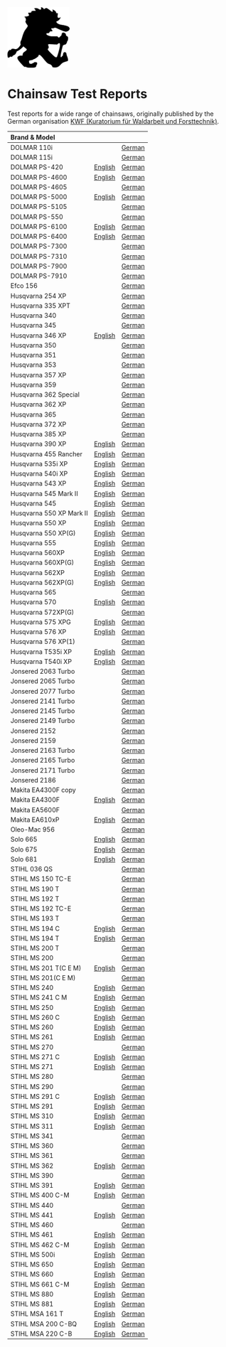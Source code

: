 <img title="Sawtroll Logo" alt="Sawtroll Logo" src="resources/troll2_black_outline_640.png" width="140"/>

# Chainsaw Test Reports

Test reports for a wide range of chainsaws, originally published by the German organisation [KWF (Kuratorium für Waldarbeit und Forsttechnik)](https://kwf2020.kwf-online.de/).

| Brand & Model |  |  |
| :----- | :----- | :----- |
| DOLMAR 110i |  | [German](reports/DOLMAR%20110i.pdf) |
| DOLMAR 115i |  | [German](reports/DOLMAR%20115i.pdf) |
| DOLMAR PS-420 | [English](reports/DOLMAR%20PS-420-en.pdf) | [German](reports/DOLMAR%20PS-420.pdf) |
| DOLMAR PS-4600 | [English](reports/DOLMAR%20PS-4600-en.pdf) | [German](reports/DOLMAR%20PS-4600.pdf) |
| DOLMAR PS-4605 |  | [German](reports/DOLMAR%20PS-4605.pdf) |
| DOLMAR PS-5000 | [English](reports/DOLMAR%20PS-5000-en.pdf) | [German](reports/DOLMAR%20PS-5000.pdf) |
| DOLMAR PS-5105 |  | [German](reports/DOLMAR%20PS-5105.pdf) |
| DOLMAR PS-550 |  | [German](reports/DOLMAR%20PS-550.pdf) |
| DOLMAR PS-6100 | [English](reports/DOLMAR%20PS-6100-en.pdf) | [German](reports/DOLMAR%20PS-6100.pdf) |
| DOLMAR PS-6400 | [English](reports/DOLMAR%20PS-6400-en.pdf) | [German](reports/DOLMAR%20PS-6400.pdf) |
| DOLMAR PS-7300 |  | [German](reports/DOLMAR%20PS-7300.pdf) |
| DOLMAR PS-7310 |  | [German](reports/DOLMAR%20PS-7310.pdf) |
| DOLMAR PS-7900 |  | [German](reports/DOLMAR%20PS-7900.pdf) |
| DOLMAR PS-7910 |  | [German](reports/DOLMAR%20PS-7910.pdf) |
| Efco 156 |  | [German](reports/Efco%20156.pdf) |
| Husqvarna 254 XP |  | [German](reports/Husqvarna%20254%20XP.pdf) |
| Husqvarna 335 XPT |  | [German](reports/Husqvarna%20335%20XPT.pdf) |
| Husqvarna 340 |  | [German](reports/Husqvarna%20340.pdf) |
| Husqvarna 345 |  | [German](reports/Husqvarna%20345.pdf) |
| Husqvarna 346 XP | [English](reports/Husqvarna%20346%20XP-en.pdf) | [German](reports/Husqvarna%20346%20XP.pdf) |
| Husqvarna 350 |  | [German](reports/Husqvarna%20350.pdf) |
| Husqvarna 351 |  | [German](reports/Husqvarna%20351.pdf) |
| Husqvarna 353 |  | [German](reports/Husqvarna%20353.pdf) |
| Husqvarna 357 XP |  | [German](reports/Husqvarna%20357%20XP.pdf) |
| Husqvarna 359 |  | [German](reports/Husqvarna%20359.pdf) |
| Husqvarna 362 Special |  | [German](reports/Husqvarna%20362%20Special.pdf) |
| Husqvarna 362 XP |  | [German](reports/Husqvarna%20362%20XP.pdf) |
| Husqvarna 365 |  | [German](reports/Husqvarna%20365.pdf) |
| Husqvarna 372 XP |  | [German](reports/Husqvarna%20372%20XP.pdf) |
| Husqvarna 385 XP |  | [German](reports/Husqvarna%20385%20XP.pdf) |
| Husqvarna 390 XP | [English](reports/Husqvarna%20390%20XP-en.pdf) | [German](reports/Husqvarna%20390%20XP.pdf) |
| Husqvarna 455 Rancher | [English](reports/Husqvarna%20455%20Rancher-en.pdf) | [German](reports/Husqvarna%20455%20Rancher.pdf) |
| Husqvarna 535i XP | [English](reports/Husqvarna%20535i%20XP-en.pdf) | [German](reports/Husqvarna%20535i%20XP.pdf) |
| Husqvarna 540i XP | [English](reports/Husqvarna%20540i%20XP-en.pdf) | [German](reports/Husqvarna%20540i%20XP.pdf) |
| Husqvarna 543 XP | [English](reports/Husqvarna%20543%20XP-en.pdf) | [German](reports/Husqvarna%20543%20XP.pdf) |
| Husqvarna 545 Mark II | [English](reports/Husqvarna%20545%20Mark%20II-en.pdf) | [German](reports/Husqvarna%20545%20Mark%20II.pdf) |
| Husqvarna 545 | [English](reports/Husqvarna%20545-en.pdf) | [German](reports/Husqvarna%20545.pdf) |
| Husqvarna 550 XP Mark II | [English](reports/Husqvarna%20550%20XP%20Mark%20II-en.pdf) | [German](reports/Husqvarna%20550%20XP%20Mark%20II.pdf) |
| Husqvarna 550 XP | [English](reports/Husqvarna%20550%20XP-en.pdf) | [German](reports/Husqvarna%20550%20XP.pdf) |
| Husqvarna 550 XP(G) | [English](reports/Husqvarna%20550%20XP(G)-en.pdf) | [German](reports/Husqvarna%20550%20XP(G).pdf) |
| Husqvarna 555 | [English](reports/Husqvarna%20555-en.pdf) | [German](reports/Husqvarna%20555.pdf) |
| Husqvarna 560XP | [English](reports/Husqvarna%20560XP-en.pdf) | [German](reports/Husqvarna%20560XP.pdf) |
| Husqvarna 560XP(G) | [English](reports/Husqvarna%20560XP(G)-en.pdf) | [German](reports/Husqvarna%20560XP(G).pdf) |
| Husqvarna 562XP | [English](reports/Husqvarna%20562XP-en.pdf) | [German](reports/Husqvarna%20562XP.pdf) |
| Husqvarna 562XP(G) | [English](reports/Husqvarna%20562XP(G)-en.pdf) | [German](reports/Husqvarna%20562XP(G).pdf) |
| Husqvarna 565 |  | [German](reports/Husqvarna%20565.pdf) |
| Husqvarna 570 | [English](reports/Husqvarna%20570-en.pdf) | [German](reports/Husqvarna%20570.pdf) |
| Husqvarna 572XP(G) |  | [German](reports/Husqvarna%20572XP(G).pdf) |
| Husqvarna 575 XPG | [English](reports/Husqvarna%20575%20XPG-en.pdf) | [German](reports/Husqvarna%20575%20XPG.pdf) |
| Husqvarna 576 XP | [English](reports/Husqvarna%20576%20XP-en.pdf) | [German](reports/Husqvarna%20576%20XP.pdf) |
| Husqvarna 576 XP(1) |  | [German](reports/Husqvarna%20576%20XP(1).pdf) |
| Husqvarna T535i XP | [English](reports/Husqvarna%20T535i%20XP-en.pdf) | [German](reports/Husqvarna%20T535i%20XP.pdf) |
| Husqvarna T540i XP | [English](reports/Husqvarna%20T540i%20XP-en.pdf) | [German](reports/Husqvarna%20T540i%20XP.pdf) |
| Jonsered 2063 Turbo |  | [German](reports/Jonsered%202063%20Turbo.pdf) |
| Jonsered 2065 Turbo |  | [German](reports/Jonsered%202065%20Turbo.pdf) |
| Jonsered 2077 Turbo |  | [German](reports/Jonsered%202077%20Turbo.pdf) |
| Jonsered 2141 Turbo |  | [German](reports/Jonsered%202141%20Turbo.pdf) |
| Jonsered 2145 Turbo |  | [German](reports/Jonsered%202145%20Turbo.pdf) |
| Jonsered 2149 Turbo |  | [German](reports/Jonsered%202149%20Turbo.pdf) |
| Jonsered 2152 |  | [German](reports/Jonsered%202152.pdf) |
| Jonsered 2159 |  | [German](reports/Jonsered%202159.pdf) |
| Jonsered 2163 Turbo |  | [German](reports/Jonsered%202163%20Turbo.pdf) |
| Jonsered 2165 Turbo |  | [German](reports/Jonsered%202165%20Turbo.pdf) |
| Jonsered 2171 Turbo |  | [German](reports/Jonsered%202171%20Turbo.pdf) |
| Jonsered 2186 |  | [German](reports/Jonsered%202186.pdf) |
| Makita EA4300F copy |  | [German](reports/Makita%20EA4300F%20copy.pdf) |
| Makita EA4300F | [English](reports/Makita%20EA4300F-en.pdf) | [German](reports/Makita%20EA4300F.pdf) |
| Makita EA5600F |  | [German](reports/Makita%20EA5600F.pdf) |
| Makita EA610xP | [English](reports/Makita%20EA610xP-en.pdf) | [German](reports/Makita%20EA610xP.pdf) |
| Oleo-Mac 956 |  | [German](reports/Oleo-Mac%20956.pdf) |
| Solo 665 | [English](reports/Solo%20665-en.pdf) | [German](reports/Solo%20665.pdf) |
| Solo 675 | [English](reports/Solo%20675-en.pdf) | [German](reports/Solo%20675.pdf) |
| Solo 681 | [English](reports/Solo%20681-en.pdf) | [German](reports/Solo%20681.pdf) |
| STIHL 036 QS |  | [German](reports/STIHL%20036%20QS.pdf) |
| STIHL MS 150 TC-E |  | [German](reports/STIHL%20MS%20150%20TC-E.pdf) |
| STIHL MS 190 T |  | [German](reports/STIHL%20MS%20190%20T.pdf) |
| STIHL MS 192 T |  | [German](reports/STIHL%20MS%20192%20T.pdf) |
| STIHL MS 192 TC-E |  | [German](reports/STIHL%20MS%20192%20TC-E.pdf) |
| STIHL MS 193 T |  | [German](reports/STIHL%20MS%20193%20T.pdf) |
| STIHL MS 194 C | [English](reports/STIHL%20MS%20194%20C-en.pdf) | [German](reports/STIHL%20MS%20194%20C.pdf) |
| STIHL MS 194 T | [English](reports/STIHL%20MS%20194%20T-en.pdf) | [German](reports/STIHL%20MS%20194%20T.pdf) |
| STIHL MS 200 T |  | [German](reports/STIHL%20MS%20200%20T.pdf) |
| STIHL MS 200 |  | [German](reports/STIHL%20MS%20200.pdf) |
| STIHL MS 201 T(C E M) | [English](reports/STIHL%20MS%20201%20T(C%20E%20M)-en.pdf) | [German](reports/STIHL%20MS%20201%20T(C%20E%20M).pdf) |
| STIHL MS 201(C E M) |  | [German](reports/STIHL%20MS%20201(C%20E%20M).pdf) |
| STIHL MS 240 | [English](reports/STIHL%20MS%20240-en.pdf) | [German](reports/STIHL%20MS%20240.pdf) |
| STIHL MS 241 C M | [English](reports/STIHL%20MS%20241%20C%20M-en.pdf) | [German](reports/STIHL%20MS%20241%20C%20M.pdf) |
| STIHL MS 250 | [English](reports/STIHL%20MS%20250-en.pdf) | [German](reports/STIHL%20MS%20250.pdf) |
| STIHL MS 260 C | [English](reports/STIHL%20MS%20260%20C-en.pdf) | [German](reports/STIHL%20MS%20260%20C.pdf) |
| STIHL MS 260 | [English](reports/STIHL%20MS%20260-en.pdf) | [German](reports/STIHL%20MS%20260.pdf) |
| STIHL MS 261 | [English](reports/STIHL%20MS%20261-en.pdf) | [German](reports/STIHL%20MS%20261.pdf) |
| STIHL MS 270 |  | [German](reports/STIHL%20MS%20270.pdf) |
| STIHL MS 271 C | [English](reports/STIHL%20MS%20271%20C-en.pdf) | [German](reports/STIHL%20MS%20271%20C.pdf) |
| STIHL MS 271 | [English](reports/STIHL%20MS%20271-en.pdf) | [German](reports/STIHL%20MS%20271.pdf) |
| STIHL MS 280 |  | [German](reports/STIHL%20MS%20280.pdf) |
| STIHL MS 290 |  | [German](reports/STIHL%20MS%20290.pdf) |
| STIHL MS 291 C | [English](reports/STIHL%20MS%20291%20C-en.pdf) | [German](reports/STIHL%20MS%20291%20C.pdf) |
| STIHL MS 291 | [English](reports/STIHL%20MS%20291-en.pdf) | [German](reports/STIHL%20MS%20291.pdf) |
| STIHL MS 310 | [English](reports/STIHL%20MS%20310-en.pdf) | [German](reports/STIHL%20MS%20310.pdf) |
| STIHL MS 311 | [English](reports/STIHL%20MS%20311-en.pdf) | [German](reports/STIHL%20MS%20311.pdf) |
| STIHL MS 341 |  | [German](reports/STIHL%20MS%20341.pdf) |
| STIHL MS 360 |  | [German](reports/STIHL%20MS%20360.pdf) |
| STIHL MS 361 |  | [German](reports/STIHL%20MS%20361.pdf) |
| STIHL MS 362 | [English](reports/STIHL%20MS%20362-en.pdf) | [German](reports/STIHL%20MS%20362.pdf) |
| STIHL MS 390 |  | [German](reports/STIHL%20MS%20390.pdf) |
| STIHL MS 391 | [English](reports/STIHL%20MS%20391-en.pdf) | [German](reports/STIHL%20MS%20391.pdf) |
| STIHL MS 400 C-M | [English](reports/STIHL%20MS%20400%20C-M-en.pdf) | [German](reports/STIHL%20MS%20400%20C-M.pdf) |
| STIHL MS 440 |  | [German](reports/STIHL%20MS%20440.pdf) |
| STIHL MS 441 | [English](reports/STIHL%20MS%20441-en.pdf) | [German](reports/STIHL%20MS%20441.pdf) |
| STIHL MS 460 |  | [German](reports/STIHL%20MS%20460.pdf) |
| STIHL MS 461 | [English](reports/STIHL%20MS%20461-en.pdf) | [German](reports/STIHL%20MS%20461.pdf) |
| STIHL MS 462 C-M | [English](reports/STIHL%20MS%20462%20C-M-en.pdf) | [German](reports/STIHL%20MS%20462%20C-M.pdf) |
| STIHL MS 500i | [English](reports/STIHL%20MS%20500i-en.pdf) | [German](reports/STIHL%20MS%20500i.pdf) |
| STIHL MS 650 | [English](reports/STIHL%20MS%20650-en.pdf) | [German](reports/STIHL%20MS%20650.pdf) |
| STIHL MS 660 | [English](reports/STIHL%20MS%20660-en.pdf) | [German](reports/STIHL%20MS%20660.pdf) |
| STIHL MS 661 C-M | [English](reports/STIHL%20MS%20661%20C-M-en.pdf) | [German](reports/STIHL%20MS%20661%20C-M.pdf) |
| STIHL MS 880 | [English](reports/STIHL%20MS%20880-en.pdf) | [German](reports/STIHL%20MS%20880.pdf) |
| STIHL MS 881 | [English](reports/STIHL%20MS%20881-en.pdf) | [German](reports/STIHL%20MS%20881.pdf) |
| STIHL MSA 161 T | [English](reports/STIHL%20MSA%20161%20T-en.pdf) | [German](reports/STIHL%20MSA%20161%20T.pdf) |
| STIHL MSA 200 C-BQ | [English](reports/STIHL%20MSA%20200%20C-BQ-en.pdf) | [German](reports/STIHL%20MSA%20200%20C-BQ.pdf) |
| STIHL MSA 220 C-B | [English](reports/STIHL%20MSA%20220%20C-B-en.pdf) | [German](reports/STIHL%20MSA%20220%20C-B.pdf) |
